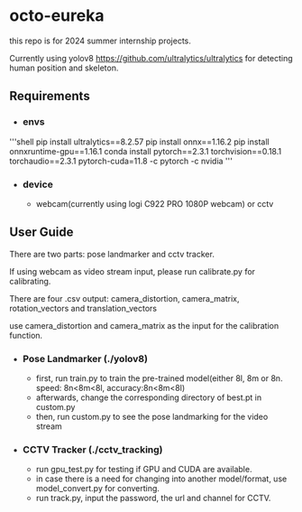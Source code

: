# octo-eureka

this repo is for 2024 summer internship projects.

Currently using yolov8 <https://github.com/ultralytics/ultralytics> for detecting human position and skeleton.

## Requirements

- ### envs

'''shell
pip install ultralytics==8.2.57
pip install onnx==1.16.2
pip install onnxruntime-gpu==1.16.1
conda install pytorch==2.3.1 torchvision==0.18.1 torchaudio==2.3.1 pytorch-cuda=11.8 -c pytorch -c nvidia
'''

- ### device

  - webcam(currently using logi C922 PRO 1080P webcam) or cctv

## User Guide

There are two parts: pose landmarker and cctv tracker.

If using webcam as video stream input, please run calibrate.py for calibrating.

There are four .csv output: camera_distortion, camera_matrix, rotation_vectors and translation_vectors

use camera_distortion and camera_matrix as the input for the calibration function.

- ### Pose Landmarker (./yolov8)

  - first, run train.py to train the pre-trained model(either 8l, 8m or 8n. speed: 8n<8m<8l, accuracy:8n<8m<8l)
  - afterwards, change the corresponding directory of best.pt in custom.py
  - then, run custom.py to see the pose landmarking for the video stream

- ### CCTV Tracker (./cctv_tracking)

  - run gpu_test.py for testing if GPU and CUDA are available.
  - in case there is a need for changing into another model/format, use model_convert.py for converting.
  - run track.py, input the password, the url and channel for CCTV.
